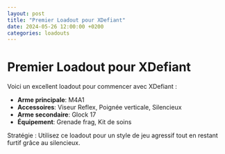 ```yaml
---
layout: post
title: "Premier Loadout pour XDefiant"
date: 2024-05-26 12:00:00 +0200
categories: loadouts
---
```


# Premier Loadout pour XDefiant

Voici un excellent loadout pour commencer avec XDefiant :

- **Arme principale**: M4A1
- **Accessoires**: Viseur Reflex, Poignée verticale, Silencieux
- **Arme secondaire**: Glock 17
- **Équipement**: Grenade frag, Kit de soins

Stratégie : Utilisez ce loadout pour un style de jeu agressif tout en restant furtif grâce au silencieux.
